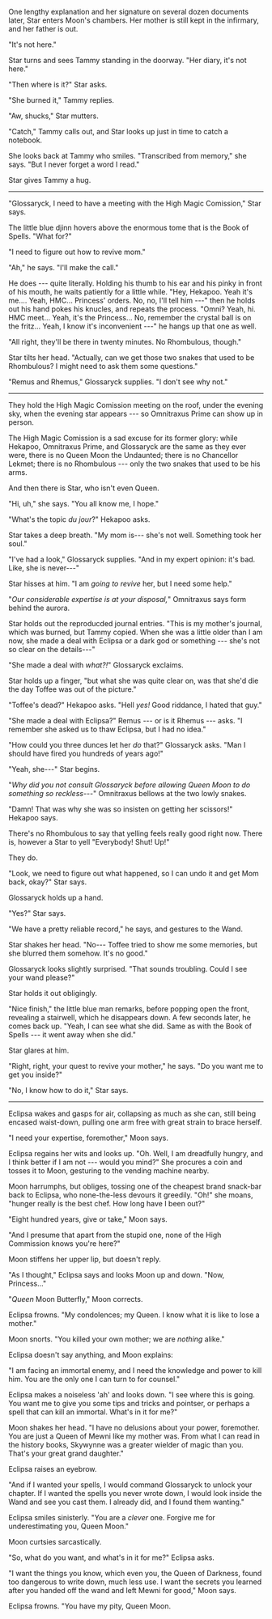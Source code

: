 One lengthy explanation and her signature on several dozen documents later,
Star enters Moon's chambers. Her mother is still kept in the infirmary, and
her father is out.

"It's not here."

Star turns and sees Tammy standing in the doorway. "Her diary, it's not here."

"Then where is it?" Star asks.

"She burned it," Tammy replies.

"Aw, shucks," Star mutters.

"Catch," Tammy calls out, and Star looks up just in time to catch a notebook.

She looks back at Tammy who smiles. "Transcribed from memory," she says. "But I
never forget a word I read."

Star gives Tammy a hug.

----

"Glossaryck, I need to have a meeting with the High Magic Comission," Star says.

The little blue djinn hovers above the enormous tome that is the Book of Spells. "What for?"

"I need to figure out how to revive mom."

"Ah," he says. "I'll make the call."

He does --- quite literally. Holding his thumb to his ear and his pinky in front of his
mouth, he waits patiently for a little while. "Hey, Hekapoo. Yeah it's me.... Yeah, HMC... Princess' orders.
No, no, I'll tell him ---" then he holds out his hand pokes his knucles, and repeats the process. "Omni?
Yeah, hi. HMC meet... Yeah, it's the Princess... No, remember the crystal ball is on the fritz... Yeah, I know
it's inconvenient ---" he hangs up that one as well.

"All right, they'll be there in twenty minutes. No Rhombulous, though."

Star tilts her head. "Actually, can we get those two snakes that used to be Rhombulous?
I might need to ask them some questions."

"Remus and Rhemus," Glossaryck supplies. "I don't see why not."

----

They hold the High Magic Comission meeting on the roof, under the evening sky, when the
evening star appears --- so Omnitraxus Prime can show up in person.

The High Magic Comission is a sad excuse for its former glory: while Hekapoo, Omnitraxus Prime,
and Glossaryck are the same as they ever were, there is no Queen Moon the Undaunted; there is
no Chancellor Lekmet; there is no Rhombulous --- only the two snakes that used to be his arms.

And then there is Star, who isn't even Queen.

"Hi, uh," she says. "You all know me, I hope."

"What's the topic _du jour_?" Hekapoo asks.

Star takes a deep breath. "My mom is--- she's not well. Something took her soul."

"I've had a look," Glossaryck supplies. "And in my expert opinion: it's bad. Like, she is never---"

Star hisses at him. "I am _going to revive_ her, but I need some help."

"_Our considerable expertise is at your disposal,_" Omnitraxus says form behind the aurora.

Star holds out the reproducded journal entries. "This is my mother's journal, which was burned,
but Tammy copied. When she was a little older than I am now,
she made a deal with Eclipsa or a dark god or something --- she's not so clear on
the details---"

"She made a deal with _what?!_" Glossaryck exclaims.

Star holds up a finger, "but what she was quite clear on, was that she'd die the day Toffee was out of the
picture."

"Toffee's dead?" Hekapoo asks. "Hell _yes!_ Good riddance, I hated that guy."

"She made a deal with Eclipsa?" Remus --- or is it Rhemus --- asks. "I remember she asked us
to thaw Eclipsa, but I had no idea."

"How could you three dunces let her _do_ that?" Glossaryck asks. "Man I should have fired you
hundreds of years ago!"

"Yeah, she---" Star begins.

"_Why did you not consult Glossaryck before allowing Queen Moon to do something so reckless---_" Omnitraxus
bellows at the two lowly snakes.

"Damn! That was why she was so insisten on getting her scissors!" Hekapoo says.

There's no Rhombulous to say that yelling feels really good right now. There is, however a Star
to yell "Everybody! Shut! Up!"

They do.

"Look, we need to figure out what happened, so I can undo it and get Mom back, okay?" Star says.

Glossaryck holds up a hand.

"Yes?" Star says.

"We have a pretty reliable record," he says, and gestures to the Wand.

Star shakes her head. "No--- Toffee tried to show me some memories, but she blurred them somehow. It's no good."

Glossaryck looks slightly surprised. "That sounds troubling. Could I see your wand please?"

Star holds it out obligingly.

"Nice finish," the little blue man remarks, before popping open the front, revealing a stairwell, which he
disappears down. A few seconds later, he comes back up. "Yeah, I can see what she did. Same as with the Book
of Spells --- it went away when she did."

Star glares at him.

"Right, right, your quest to revive your mother," he says. "Do you want me to get you inside?"

"No, I know how to do it," Star says.

----

Eclipsa wakes and gasps for air, collapsing as much as she can, still being encased waist-down, pulling
one arm free with great strain to brace herself.

"I need your expertise, foremother," Moon says.

Eclipsa regains her wits and looks up. "Oh. Well, I am dreadfully hungry, and I think better if I am not ---
would you mind?" She procures a coin and tosses it to Moon, gesturing to the vending machine nearby.

Moon harrumphs, but obliges, tossing one of the cheapest brand snack-bar back to Eclipsa, who none-the-less
devours it greedily. "Oh!" she moans, "hunger really is the best chef. How long have I been out?"

"Eight hundred years, give or take," Moon says.

"And I presume that apart from the stupid one, none of the High Commission knows you're here?"

Moon stiffens her upper lip, but doesn't reply.

"As I thought," Eclipsa says and looks Moon up and down. "Now, Princess..."

"_Queen_ Moon Butterfly," Moon corrects.

Eclipsa frowns. "My condolences; my Queen. I know what it is like to lose a mother."

Moon snorts. "You killed your own mother; we are _nothing_ alike."

Eclipsa doesn't say anything, and Moon explains:

"I am facing an immortal enemy, and I need the knowledge and power to kill him. You are the
only one I can turn to for counsel."

Eclipsa makes a noiseless 'ah' and looks down. "I see where this is going. You want me to give you some
tips and tricks and pointser, or perhaps a spell that can kill an immortal. What's in it for me?"

Moon shakes her head. "I have no delusions about your power, foremother. You are just a Queen of Mewni
like my mother was. From what I can read in the history books, Skywynne was a greater wielder of magic
than you. That's your great grand daughter."

Eclipsa raises an eyebrow.

"And if I wanted your spells, I would command Glossaryck to unlock your chapter. If I wanted the spells
you never wrote down, I would look inside the Wand and see you cast them. I already did, and
I found them wanting."

Eclipsa smiles sinisterly. "You are a _clever_ one. Forgive me for underestimating you, Queen Moon."

Moon curtsies sarcastically.

"So, what do you want, and what's in it for me?" Eclipsa asks.

"I want the things you know, which even you, the Queen of Darkness, found too dangerous to
write down, much less use. I want the secrets you learned after you handed off the wand and
left Mewni for good," Moon says.

Eclipsa frowns. "You have my pity, Queen Moon.


